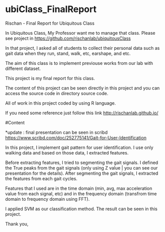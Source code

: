 # ubiClass_FinalReport

Rischan - Final Report for Ubiquitous Class

In Ubiquitous Class, My Professor want me to manage that class. Please see project in https://github.com/rischanlab/ubiquitousClass

In that project, I asked all of students to collect their personal data such as gait data when they run, stand, walk, etc, earshape, 
and etc. 

The aim of this class is to implement previouse works from our lab with different dataset. 

This project is my final report for this class.

The content of this project can be seen directly in this project and you can access the source code in directory source code. 

All of work in this project coded by using R language. 

If you need some reference just follow this link http://rischanlab.github.io/

#Content

*update : final presentation can be seen in scribd https://www.scribd.com/doc/252775141/Gait-for-User-Identification 

In this project, I implement gait pattern for user identification. I use only walking data and based on those data, I extracted features. 

Before extracting features, I tried to segmenting the gait signals. I defined the True peaks from the gait signals (only using Z value | you can see our presentation for the details).  After segmenting the gait signals, I extracted the features from each gait cycles. 

Features that I used are in the time domain (min, avg, max acceleration value from each signal, etc) and in the frequency domain (transfrom time domain to frequency domain using FFT). 

I applied SVM as our classification method. The result can be seen in this project. 

Thank you, 
